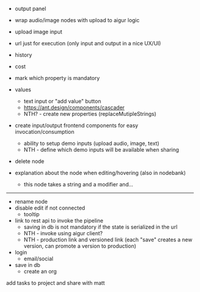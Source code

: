 - output panel
- wrap audio/image nodes with upload to aigur logic
- upload image input
- url just for execution (only input and output in a nice UX/UI)
- history
- cost
- mark which property is mandatory

- values

  - text input or "add value" button
  - https://ant.design/components/cascader
  - NTH? - create new properties (replaceMutipleStrings)

- create input/output frontend components for easy invocation/consumption
  - ability to setup demo inputs (upload audio, image, text)
  - NTH - define which demo inputs will be available when sharing
- delete node
- explanation about the node when editing/hovering (also in nodebank)
  - this node takes a string and a modifier and...

---

- rename node
- disable edit if not connected
  - tooltip
- link to rest api to invoke the pipeline
  - saving in db is not mandatory if the state is serialized in the url
  - NTH - invoke using aigur client?
  - NTH - production link and versioned link (each "save" creates a new version, can promote a version to production)
- login
  - email/social
- save in db
  - create an org

add tasks to project and share with matt
